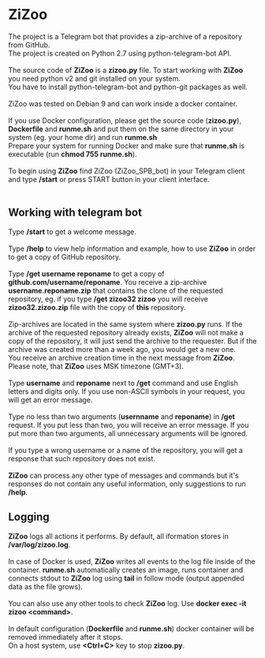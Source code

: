 # ZiZoo

The project is a Telegram bot that provides a zip-archive of a repository from GitHub. <br>
The project is created on Python 2.7 using python-telegram-bot API.<br><br>
The source code of **ZiZoo** is a **zizoo.py** file. To start working with **ZiZoo** you need python v2 and git installed on your system.<br>
You have to install python-telegram-bot and python-git packages as well.<br>
<br>
ZiZoo was tested on Debian 9 and can work inside a docker container.<br><br>
If you use Docker configuration, please get the source code (**zizoo.py**), **Dockerfile** and **runme.sh** and put them on the same directory in your system (eg. your home dir) and run **runme.sh**<br>
Prepare your system for running Docker and make sure that **runme.sh** is executable (run **chmod 755 runme.sh**).<br><br>
To begin using **ZiZoo** find ZiZoo (ZiZoo_SPB_bot) in your Telegram client and type **/start** or press START button in your client interface.<br>
<br>
## Working with telegram bot
Type **/start**  to get a welcome message.<br><br>
Type **/help** to view help information and example, how to use **ZiZoo** in order to get a copy of GitHub repository.<br><br>
Type **/get username reponame** to get a copy of **github.com/username/reponame**. You receive a zip-archive **username.reponame.zip** that contains the clone of the requested repository, eg. if you type **/get zizoo32 zizoo** you will receive **zizoo32.zizoo.zip** file with the copy of **this** repository.<br><br>
Zip-archives are located in the same system where **zizoo.py** runs. If the archive of the requested repository already exists, **ZiZoo** will not make a copy of the repository, it will just send the archive to the requester. But if the archive was created more than a week ago, you would get a new one. <br>
You receive an archive creation time in the next message from **ZiZoo**. Please note, that **ZiZoo** uses MSK timezone (GMT+3).<br><br>
Type **username** and **reponame** next to **/get** command and use English letters and digits only. If you use non-ASCII symbols in your request, you will get an error message.<br><br>
Type no less than two arguments (**usernname** and **reponame**) in **/get** request. If you put less than two, you will receive an error message. If you put more than two arguments, all unnecessary arguments will be ignored.<br><br>
If you type a wrong username or a name of the repository, you will get a response that such repository does not exist.<br><br>
**ZiZoo** can process any other type of messages and commands but it's responses do not contain any useful information, only suggestions to run **/help**.<br>
## Logging
**ZiZoo** logs all actions it performs. By default, all iformation stores in **/var/log/zizoo.log**.<br><br>
In case of Docker is used, **ZiZoo** writes all events to the log file inside of the container. **runme.sh** automatically creates an image, runs container and connects stdout to **ZiZoo** log using **tail** in follow mode (output appended data as the file grows).<br><br>
You can also use any other tools to check **ZiZoo** log. Use **docker exec -it zizoo \<command>**.<br><br>
In default configuration (**Dockerfile** and **runme.sh**) docker container will be removed immediately after it stops.<br>
On a host system, use **\<Ctrl+C>** key to stop **zizoo.py**.



